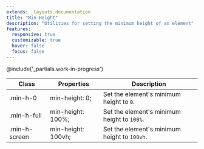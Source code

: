 ```yaml
---
extends: _layouts.documentation
title: "Min-Height"
description: "Utilities for setting the minimum height of an element"
features:
  responsive: true
  customizable: true
  hover: false
  focus: false
---
```


@include('_partials.work-in-progress')

<div class="border-t border-grey-lighter">
  <table class="w-full text-left" style="border-collapse: collapse;">
    <colgroup>
      <col class="w-1/5">
      <col class="w-1/3">
      <col>
    </colgroup>
    <thead>
      <tr>
        <th class="text-sm font-semibold text-grey-darker p-2 bg-grey-lightest">Class</th>
        <th class="text-sm font-semibold text-grey-darker p-2 bg-grey-lightest">Properties</th>
        <th class="text-sm font-semibold text-grey-darker p-2 bg-grey-lightest">Description</th>
      </tr>
    </thead>
    <tbody class="align-baseline">
      <tr>
        <td class="p-2 border-t border-smoke font-mono text-xs text-purple-dark">.min-h-0</td>
        <td class="p-2 border-t border-smoke font-mono text-xs text-blue-dark">min-height: 0;</td>
        <td class="p-2 border-t border-smoke text-sm text-grey-darker">Set the element's minimum height to <code>0</code>.</td>
      </tr>
      <tr>
        <td class="p-2 border-t border-smoke-light font-mono text-xs text-purple-dark">.min-h-full</td>
        <td class="p-2 border-t border-smoke-light font-mono text-xs text-blue-dark">min-height: 100%;</td>
        <td class="p-2 border-t border-smoke-light text-sm text-grey-darker">Set the element's minimum height to <code>100%</code>.</td>
        <tr>
          <td class="p-2 border-t border-smoke-light font-mono text-xs text-purple-dark">.min-h-screen</td>
          <td class="p-2 border-t border-smoke-light font-mono text-xs text-blue-dark">min-height: 100vh;</td>
          <td class="p-2 border-t border-smoke-light text-sm text-grey-darker">Set the element's minimum height to <code>100vh</code>.</td>
        </tr>
      </tr>
    </tbody>
  </table>
</div>
